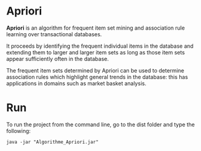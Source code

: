 # Apriori

**Apriori** is an algorithm for frequent item set mining and association rule learning over transactional databases.   

It proceeds by identifying the frequent individual items in the database and extending them to larger and larger item sets as long as those item sets appear sufficiently often in the database.   

The frequent item sets determined by Apriori can be used to determine association rules which highlight general trends in the database: this has applications in domains such as market basket analysis.

# Run
To run the project from the command line, go to the dist folder and type the following:

`java -jar "Algorithme_Apriori.jar"`
